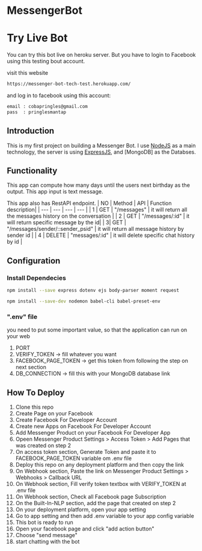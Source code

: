# MessengerBot

# Try Live Bot

You can try this bot live on heroku server. But you have to login to Facebook using this testing bout account.

visit this website

```sh
https://messenger-bot-tech-test.herokuapp.com/
```

and log in to facebook using this account:

```sh
email : cobapringles@gmail.com
pass  : pringlesmantap
```

## Introduction

This is my first project on building a Messenger Bot. I use [NodeJS](https://nodejs.org/en/) as a main technology, the server is using [ExpressJS](https://expressjs.com/), and [MongoDB] as the Databses.

## Functionality

This app can compute how many days until the users next birthday as the output. This app input is text message. 

This app also has RestAPI endpoint.
| NO | Method | API | Function description|
| --- | --- | --- | --- |
| 1 | GET | "/messages" | it will return all the messages history on the conversation |
| 2 | GET | "/messages/:id" | it will return specific message by the id|
| 3| GET | "/messages/sender/::sender_psid" | it will return all message history by sender id |
| 4 | DELETE | "messages/:id" | it will delete specific chat history by id |


## Configuration

### Install Dependecies

```sh
npm install --save express dotenv ejs body-parser moment request
```
```sh
npm install --save-dev nodemon babel-cli babel-preset-env 
```



### ".env" file
you need to put some important value, so that the application can run on your web
1. PORT
2. VERIFY_TOKEN -> fill whatever you want
3. FACEBOOK_PAGE_TOKEN -> get this token  from following the step on next section
4. DB_CONNECTION -> fill this with your MongoDB database link


## How To Deploy 

1. Clone this repo
2. Create Page on your Facebook
3. Create Facebook For Developer Account
4. Create new Apps on Facebook For Developer Account
5. Add Messenger Product on your Facebook For Developer App
6. Opeen Messenger Product Settings > Access Token > Add Pages that was created on step 2
7. On access token section, Generate Token and paste it to FACEBOOK_PAGE_TOKEN variable om .env file
8. Deploy this repo on any deployment platform and then copy the link
9. On Webhook section, Paste the link on Messenger Product Settings > Webhooks > Callback URL
10. On Webhook section, Fill verify token textbox with VERIFY_TOKEN at .env file
11. On Webhook section, Check all Facebook page Subscription
12. On the Built-In-NLP section, add the page that created on step 2
13. On your deployment platform, open your app setting
14. Go to app setting and then add .env variable to your app config variable 
15. This bot is ready to run
16. Open your facebook page and click "add action button"
17. Choose "send message"
18. start chatting with the bot